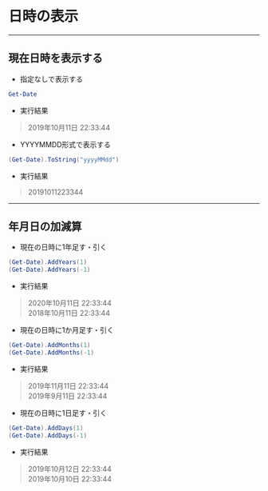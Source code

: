 # 日時の表示

***

## 現在日時を表示する

* 指定なしで表示する

```PowerShell
Get-Date
```

* 実行結果

> 2019年10月11日 22:33:44

* YYYYMMDD形式で表示する

```PowerShell
(Get-Date).ToString("yyyyMMdd")
```

* 実行結果

> 20191011223344

***

## 年月日の加減算

* 現在の日時に1年足す・引く

```PowerShell
(Get-Date).AddYears(1)
(Get-Date).AddYears(-1)
```

* 実行結果

> 2020年10月11日 22:33:44  
2018年10月11日 22:33:44

* 現在の日時に1か月足す・引く

```PowerShell
(Get-Date).AddMonths(1)
(Get-Date).AddMonths(-1)
```

* 実行結果

> 2019年11月11日 22:33:44  
2019年9月11日 22:33:44

* 現在の日時に1日足す・引く

```PowerShell
(Get-Date).AddDays(1)
(Get-Date).AddDays(-1)
```

* 実行結果

> 2019年10月12日 22:33:44  
2019年10月10日 22:33:44
